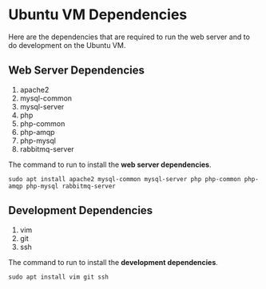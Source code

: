 # Ubuntu VM Dependencies
Here are the dependencies that are required to run the web server and to do development on the Ubuntu VM.

## Web Server Dependencies
1. apache2
2. mysql-common
3. mysql-server
4. php
5. php-common
6. php-amqp
7. php-mysql
8. rabbitmq-server

The command to run to install the **web server dependencies**.
```
sudo apt install apache2 mysql-common mysql-server php php-common php-amqp php-mysql rabbitmq-server
```

## Development Dependencies
1. vim
2. git
3. ssh

The command to run to install the **development dependencies**.
```
sudo apt install vim git ssh
```